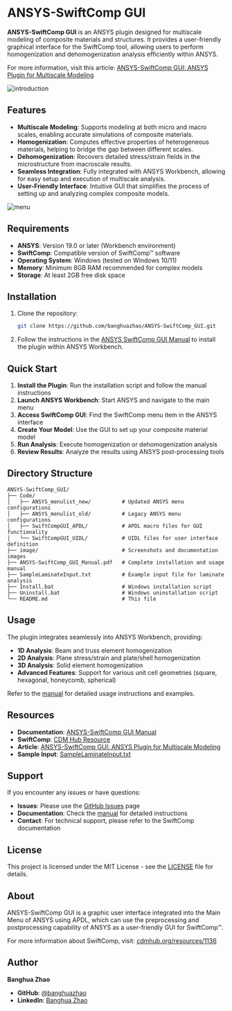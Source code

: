 # ANSYS-SwiftComp GUI

**ANSYS-SwiftComp GUI** is an ANSYS plugin designed for multiscale modeling of composite materials and structures. It provides a user-friendly graphical interface for the SwiftComp tool, allowing users to perform homogenization and dehomogenization analysis efficiently within ANSYS.

For more information, visit this article: [ANSYS-SwiftComp GUI: ANSYS Plugin for Multiscale Modeling](https://www.linkedin.com/pulse/ansys-swiftcomp-gui-ansys-plugin-multiscale-modeling-banghua-zhao/)

![introduction](./image/introduction.jpeg)

## Features

- **Multiscale Modeling**: Supports modeling at both micro and macro scales, enabling accurate simulations of composite materials.
- **Homogenization**: Computes effective properties of heterogeneous materials, helping to bridge the gap between different scales.
- **Dehomogenization**: Recovers detailed stress/strain fields in the microstructure from macroscale results.
- **Seamless Integration**: Fully integrated with ANSYS Workbench, allowing for easy setup and execution of multiscale analysis.
- **User-Friendly Interface**: Intuitive GUI that simplifies the process of setting up and analyzing complex composite models.

![menu](./image/menu.jpeg)

## Requirements

- **ANSYS**: Version 19.0 or later (Workbench environment)
- **SwiftComp**: Compatible version of SwiftComp™ software
- **Operating System**: Windows (tested on Windows 10/11)
- **Memory**: Minimum 8GB RAM recommended for complex models
- **Storage**: At least 2GB free disk space

## Installation

1. Clone the repository:
   ```bash
   git clone https://github.com/banghuazhao/ANSYS-SwiftComp_GUI.git
   ```

2. Follow the instructions in the [ANSYS SwiftComp GUI Manual](./ANSYS-SwiftComp_GUI_Manual.pdf) to install the plugin within ANSYS Workbench.

## Quick Start

1. **Install the Plugin**: Run the installation script and follow the manual instructions
2. **Launch ANSYS Workbench**: Start ANSYS and navigate to the main menu
3. **Access SwiftComp GUI**: Find the SwiftComp menu item in the ANSYS interface
4. **Create Your Model**: Use the GUI to set up your composite material model
5. **Run Analysis**: Execute homogenization or dehomogenization analysis
6. **Review Results**: Analyze the results using ANSYS post-processing tools

## Directory Structure

```
ANSYS-SwiftComp_GUI/
├── Code/
│   ├── ANSYS_menulist_new/          # Updated ANSYS menu configurations
│   ├── ANSYS_menulist_old/          # Legacy ANSYS menu configurations
│   ├── SwiftCompGUI_APDL/           # APDL macro files for GUI functionality
│   └── SwiftCompGUI_UIDL/           # UIDL files for user interface definition
├── image/                           # Screenshots and documentation images
├── ANSYS-SwiftComp_GUI_Manual.pdf   # Complete installation and usage manual
├── SampleLaminateInput.txt          # Example input file for laminate analysis
├── Install.bat                      # Windows installation script
├── Uninstall.bat                    # Windows uninstallation script
└── README.md                        # This file
```

## Usage

The plugin integrates seamlessly into ANSYS Workbench, providing:

- **1D Analysis**: Beam and truss element homogenization
- **2D Analysis**: Plane stress/strain and plate/shell homogenization  
- **3D Analysis**: Solid element homogenization
- **Advanced Features**: Support for various unit cell geometries (square, hexagonal, honeycomb, spherical)

Refer to the [manual](./ANSYS-SwiftComp_GUI_Manual.pdf) for detailed usage instructions and examples.

## Resources

- **Documentation**: [ANSYS-SwiftComp GUI Manual](./ANSYS-SwiftComp_GUI_Manual.pdf)
- **SwiftComp**: [CDM Hub Resource](https://cdmhub.org/resources/1136)
- **Article**: [ANSYS-SwiftComp GUI: ANSYS Plugin for Multiscale Modeling](https://www.linkedin.com/pulse/ansys-swiftcomp-gui-ansys-plugin-multiscale-modeling-banghua-zhao/)
- **Sample Input**: [SampleLaminateInput.txt](./SampleLaminateInput.txt)

## Support

If you encounter any issues or have questions:

- **Issues**: Please use the [GitHub Issues](https://github.com/banghuazhao/ANSYS-SwiftComp_GUI/issues) page
- **Documentation**: Check the [manual](./ANSYS-SwiftComp_GUI_Manual.pdf) for detailed instructions
- **Contact**: For technical support, please refer to the SwiftComp documentation

## License

This project is licensed under the MIT License - see the [LICENSE](./LICENSE) file for details.

## About

ANSYS-SwiftComp GUI is a graphic user interface integrated into the Main Menu of ANSYS using APDL, which can use the preprocessing and postprocessing capability of ANSYS as a user-friendly GUI for SwiftComp™.

For more information about SwiftComp, visit: [cdmhub.org/resources/1136](https://cdmhub.org/resources/1136)

## Author

**Banghua Zhao**

- **GitHub**: [@banghuazhao](https://github.com/banghuazhao)
- **LinkedIn**: [Banghua Zhao](https://www.linkedin.com/pulse/ansys-swiftcomp-gui-ansys-plugin-multiscale-modeling-banghua-zhao/)

